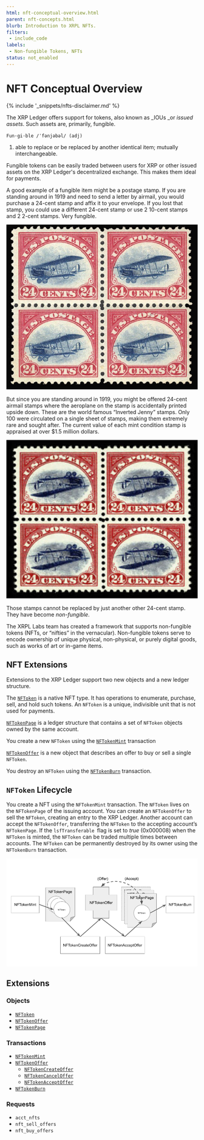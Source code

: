 ```yaml
---
html: nft-conceptual-overview.html
parent: nft-concepts.html
blurb: Introduction to XRPL NFTs.
filters:
 - include_code
labels:
 - Non-fungible Tokens, NFTs
status: not_enabled
---
```


# NFT Conceptual Overview
{% include '_snippets/nfts-disclaimer.md' %}

The XRP Ledger offers support for tokens, also known as _IOUs _or _issued assets_. Such assets are, primarily, fungible.


    Fun·gi·ble /ˈfənjəbəl/ (adj)



1. able to replace or be replaced by another identical item; mutually interchangeable.

Fungible tokens can be easily traded between users for XRP or other issued assets on the XRP Ledger's decentralized exchange. This makes them ideal for payments.


A good example of a fungible item might be a postage stamp. If you are standing around in 1919 and need to send a letter by airmail, you would purchase a 24-cent stamp and affix it to your envelope. If you lost that stamp, you could use a different 24-cent stamp or use 2 10-cent stamps and 2 2-cent stamps. Very fungible.

![Jenny Stamps](img/nft-concepts1.png "Jenny Stamps")

But since you are standing around in 1919, you might be offered 24-cent airmail stamps where the aeroplane on the stamp is accidentally printed upside down. These are the world famous “Inverted Jenny” stamps. Only 100 were circulated on a single sheet of stamps, making them extremely rare and sought after. The current value of each mint condition stamp is appraised at over $1.5 million dollars.

![Jenny Stamps](img/nft-concepts2.png "Jenny Stamps")


Those stamps cannot be replaced by just another other 24-cent stamp. They have become _non-fungible_.

The XRPL Labs team has created a framework that supports non-fungible tokens (NFTs, or “nifties” in the vernacular).  Non-fungible tokens serve to encode ownership of unique physical, non-physical, or purely digital goods, such as works of art or in-game items.


## NFT Extensions

Extensions to the XRP Ledger support two new objects and a new ledger structure.

The <code>[NFToken](references/protocol-reference/ledger-data/ledger-object-types/nftoken.html)</code> is a native NFT type. It has operations to enumerate, purchase, sell, and hold such tokens. An <code>NFToken</code> is a unique, indivisible unit that is not used for payments.

<code>[NFTokenPage](references/protocol-reference/ledger-data/ledger-object-types/nftokenpage.html)</code> is a ledger structure that contains a set of <code>NFToken</code> objects owned by the same account.

You create a new `NFToken` using the <code>[NFTokenMint](references/protocol-reference/ledger-data/ledger-object-types/nftokenmint.html)</code> transaction

<code>[NFTokenOffer](references/protocol-reference/ledger-data/ledger-object-types/nftokenoffer.html)</code> is a new object that describes an offer to buy or sell a single <code>NFToken</code>.

You destroy an `NFToken` using the <code>[NFTokenBurn](references/protocol-reference/ledger-data/ledger-object-types/nftokenburn.html)</code> transaction.


## `NFToken` Lifecycle

You create a NFT using the `NFTokenMint` transaction. The `NFToken` lives on the `NFTokenPage` of the issuing account. You can create an `NFTokenOffer` to sell the `NFToken`, creating an entry to the XRP Ledger. Another account can accept the `NFTokenOffer`, transferring the `NFToken` to the accepting account’s `NFTokenPage`. If the `lsfTransferable `flag is set to _true_ (0x000008) when the `NFToken` is minted, the `NFToken` can be traded multiple times between accounts. The `NFToken` can be permanently destroyed by its owner using the `NFTokenBurn` transaction.

![The NFT Lifecycle](img/nft-lifecycle.png "NFT Lifecycle Image")



## Extensions


### Objects



* <code>[NFToken](references/protocol-reference/ledger-data/ledger-object-types/nftoken.html)</code>
* <code>[NFTokenOffer](references/protocol-reference/ledger-data/ledger-object-types/nftokenoffer.html)</code>
* <code>[NFTokenPage](references/protocol-reference/ledger-data/ledger-object-types/nftokenpage.html)</code>


### Transactions



* <code>[NFTokenMint](references/protocol-reference/transactions/transaction-types/nftokenmint.html)</code>
* <code>[NFTokenOffer](references/protocol-reference/transactions/transaction-types/nftokenoffer.html)</code>
    * <code>[NFTokenCreateOffer](references/protocol-reference/transactions/transaction-types/nftokencreateoffer.html)</code>
    * <code>[NFTokenCancelOffer](references/protocol-reference/transactions/transaction-types/nftokencanceloffer.html)</code>
    * <code>[NFTokenAcceptOffer](references/protocol-reference/transactions/transaction-types/nftokenacceptoffer.html)</code>
* <code>[NFTokenBurn](references/protocol-reference/transactions/transaction-types/nftokenburn.html)</code>


### Requests



* `acct_nfts`
* `nft_sell_offers`
* `nft_buy_offers`
